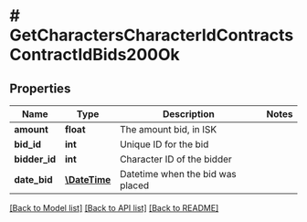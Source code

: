 # # GetCharactersCharacterIdContractsContractIdBids200Ok

## Properties

Name | Type | Description | Notes
------------ | ------------- | ------------- | -------------
**amount** | **float** | The amount bid, in ISK | 
**bid_id** | **int** | Unique ID for the bid | 
**bidder_id** | **int** | Character ID of the bidder | 
**date_bid** | [**\DateTime**](\DateTime.md) | Datetime when the bid was placed | 

[[Back to Model list]](../../README.md#documentation-for-models) [[Back to API list]](../../README.md#documentation-for-api-endpoints) [[Back to README]](../../README.md)


